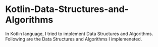 # Kotlin-Data-Structures-and-Algorithms
In Kotlin language, I tried to implement Data Structures and Algorithms.
Following are the Data Structures and Algorithms I implemeneted.
